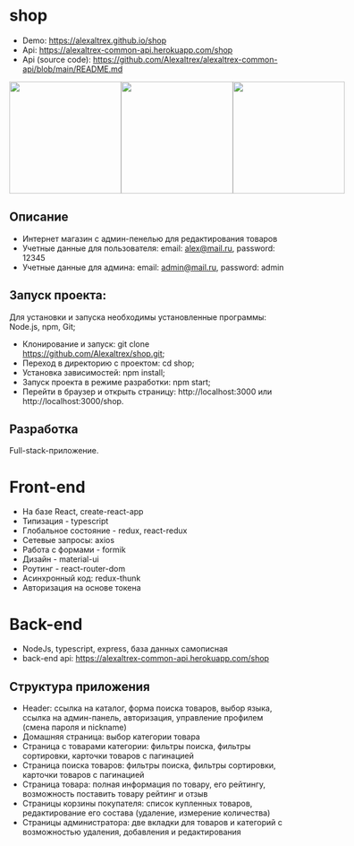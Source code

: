 # shop
* Demo: https://alexaltrex.github.io/shop
* Api: https://alexaltrex-common-api.herokuapp.com/shop 
* Api (source code): https://github.com/Alexaltrex/alexaltrex-common-api/blob/main/README.md

<div style="display:flex;">
  <img src="https://user-images.githubusercontent.com/56224288/157691188-f5cb1d83-17f6-404d-9073-08b93d6e38f9.jpg" height="200">
  <img src="https://user-images.githubusercontent.com/56224288/157691192-41c9df25-09ac-4344-ae72-6dfc63919446.jpg" height="200">
  <img src="https://user-images.githubusercontent.com/56224288/157691576-33b8cd29-d808-46aa-aa37-9b988c60ad12.jpg" height="200">
</div> 

## Описание
* Интернет магазин с админ-пенелью для редактирования товаров
* Учетные данные для пользователя: email: alex@mail.ru, password: 12345
* Учетные данные для админа: email: admin@mail.ru, password: admin

## Запуск проекта:
Для установки и запуска необходимы установленные программы: Node.js, npm, Git;
* Клонирование и запуск: git clone https://github.com/Alexaltrex/shop.git;
* Переход в директорию с проектом: cd shop;
* Установка зависимостей: npm install;
* Запуск проекта в режиме разработки: npm start;
* Перейти в браузер и открыть страницу: http://localhost:3000 или http://localhost:3000/shop.

## Разработка 
Full-stack-приложение.
# Front-end 
* На базе React, create-react-app
* Типизация - typescript
* Глобальное состояние - redux, react-redux
* Сетевые запросы: axios
* Работа с формами - formik
* Дизайн - material-ui
* Роутинг - react-router-dom
* Асинхронный код: redux-thunk
* Авторизация на основе токена
# Back-end 
* NodeJs, typescript, express, база данных самописная
* back-end api: https://alexaltrex-common-api.herokuapp.com/shop

## Структура приложения
* Header: ссылка на каталог, форма поиска товаров, выбор языка, ссылка на админ-панель, авторизация, управление профилем (смена пароля и nickname)
* Домашняя страница: выбор категории товара
* Страница с товарами категории: фильтры поиска, фильтры сортировки, карточки товаров с пагинацией
* Страница поиска товаров: фильтры поиска, фильтры сортировки, карточки товаров с пагинацией
* Страница товара: полная информация по товару, его рейтингу, возможность поставить товару рейтинг и отзыв
* Страницы корзины покупателя: список купленных товаров, редактирование его состава (удаление, измерение количества)
* Страницы администратора: две вкладки для товаров и категорий с возможностью удаления, добавления и редактирования
